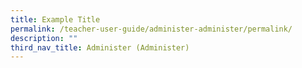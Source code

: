 ```yaml
---
title: Example Title
permalink: /teacher-user-guide/administer-administer/permalink/
description: ""
third_nav_title: Administer (Administer)
---
```

